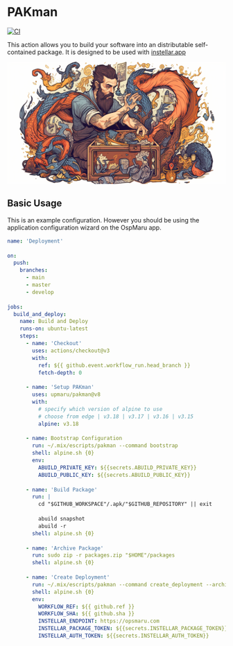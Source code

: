 # PAKman

[![CI](https://github.com/upmaru/pakman/actions/workflows/ci.yml/badge.svg)](https://github.com/upmaru/pakman/actions/workflows/ci.yml)

This action allows you to build your software into an distributable self-contained package. It is designed to be used with [instellar.app](https://instellar.app)

![Packing Man](cover.png)

## Basic Usage

This is an example configuration. However you should be using the application configuration wizard on the OspMaru app.

```yml
name: 'Deployment'

on:
  push:
    branches:
      - main
      - master
      - develop

jobs:
  build_and_deploy:
    name: Build and Deploy
    runs-on: ubuntu-latest
    steps:
      - name: 'Checkout'
        uses: actions/checkout@v3
        with:
          ref: ${{ github.event.workflow_run.head_branch }}
          fetch-depth: 0

      - name: 'Setup PAKman'
        uses: upmaru/pakman@v8
        with:
          # specify which version of alpine to use
          # choose from edge | v3.18 | v3.17 | v3.16 | v3.15
          alpine: v3.18

      - name: Bootstrap Configuration
        run: ~/.mix/escripts/pakman --command bootstrap
        shell: alpine.sh {0}
        env:
          ABUILD_PRIVATE_KEY: ${{secrets.ABUILD_PRIVATE_KEY}}
          ABUILD_PUBLIC_KEY: ${{secrets.ABUILD_PUBLIC_KEY}}

      - name: 'Build Package'
        run: |
          cd "$GITHUB_WORKSPACE"/.apk/"$GITHUB_REPOSITORY" || exit

          abuild snapshot
          abuild -r
        shell: alpine.sh {0}

      - name: 'Archive Package'
        run: sudo zip -r packages.zip "$HOME"/packages
        shell: alpine.sh {0}

      - name: 'Create Deployment'
        run: ~/.mix/escripts/pakman --command create_deployment --archive packages.zip
        shell: alpine.sh {0}
        env:
          WORKFLOW_REF: ${{ github.ref }}
          WORKFLOW_SHA: ${{ github.sha }}
          INSTELLAR_ENDPOINT: https://opsmaru.com
          INSTELLAR_PACKAGE_TOKEN: ${{secrets.INSTELLAR_PACKAGE_TOKEN}}
          INSTELLAR_AUTH_TOKEN: ${{secrets.INSTELLAR_AUTH_TOKEN}}
```
